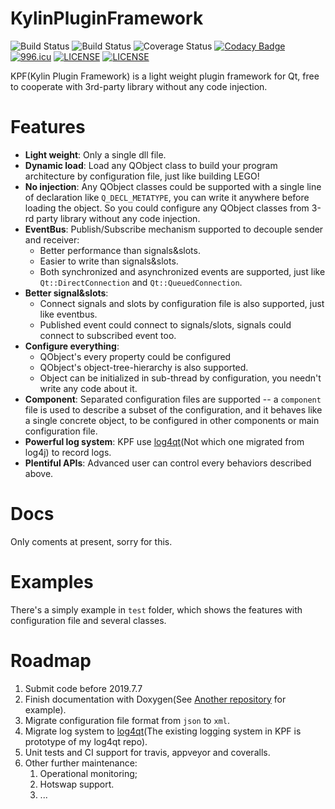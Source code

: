 # KylinPluginFramework
![Build Status](https://img.shields.io/badge/TODO-travis-red.svg)
![Build Status](https://img.shields.io/badge/TODO-appveyor-red.svg)
![Coverage Status](https://img.shields.io/badge/TODO-coveralls-red.svg)
[![Codacy Badge](https://api.codacy.com/project/badge/Grade/b8371eee6d744b778fb1a74c8368f42c)](https://app.codacy.com/gh/ZgblKylin/KylinPluginFramework?utm_source=github.com&utm_medium=referral&utm_content=ZgblKylin/KylinPluginFramework&utm_campaign=Badge_Grade_Settings)
[![996.icu](https://img.shields.io/badge/link-996.icu-red.svg)](https://996.icu)
[![LICENSE](https://img.shields.io/badge/license-MPL-green.svg)](https://www.mozilla.org/en-US/MPL/)
[![LICENSE](https://img.shields.io/badge/license-Anti%20996-blue.svg)](https://github.com/996icu/996.ICU/blob/master/LICENSE)

KPF(Kylin Plugin Framework) is a light weight plugin framework for Qt, free to cooperate with 3rd-party library without any code injection.

# Features
- **Light weight**: Only a single dll file.
- **Dynamic load**: Load any QObject class to build your program architecture by configuration file, just like building LEGO!
- **No injection**: Any QObject classes could be supported with a single line of declaration like `Q_DECL_METATYPE`, you can write it anywhere before loading the object. So you could configure any QObject classes from 3-rd party library without any code injection.
- **EventBus**: Publish/Subscribe mechanism supported to decouple sender and receiver:
  - Better performance than signals&slots.
  - Easier to write than signals&slots.
  - Both synchronized and asynchronized events are supported, just like `Qt::DirectConnection` and `Qt::QueuedConnection`.
- **Better signal&slots**:
  - Connect signals and slots by configuration file is also supported, just like eventbus.
  - Published event could connect to signals/slots, signals could connect to subscribed event too.
- **Configure everything**:
  - QObject's every property could be configured
  - QObject's object-tree-hierarchy is also supported.
  - Object can be initialized in sub-thread by configuration, you needn't write any code about it.
- **Component**: Separated configuration files are supported -- a `component` file is used to describe a subset of the configuration, and it behaves like a single concrete object, to be configured in other components or main configuration file.
- **Powerful log system**: KPF use [log4qt](https://github.com/ZgblKylin/log4qt)(Not which one migrated from log4j) to record logs.
- **Plentiful APIs**: Advanced user can control every behaviors described above.

# Docs
Only coments at present, sorry for this.

# Examples
There's a simply example in `test` folder, which shows the features with configuration file and several classes.

# Roadmap
1. Submit code before 2019.7.7
2. Finish documentation with Doxygen(See [Another repository](https://zgblkylin.github.io/Cpp-Utilities/) for example).
3. Migrate configuration file format from `json` to `xml`.
4. Migrate log system to [log4qt](https://github.com/ZgblKylin/log4qt)(The existing logging system in KPF is prototype of my log4qt repo).
5. Unit tests and CI support for travis, appveyor and coveralls.
6. Other further maintenance:
   1. Operational monitoring; 
   2. Hotswap support.
   3. ...
